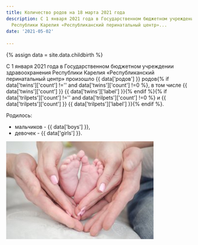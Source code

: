 ```yaml
---
title: Количество родов на 18 марта 2021 года
description: С 1 января 2021 года в Государственном бюджетном учреждении здравоохранения
  Республики Карелия «Республиканский перинатальный центр»...
date: '2021-05-02'

---
```

{% assign data = site.data.childbirth %}

С 1 января 2021 года в Государственном бюджетном учреждении здравоохранения Республики Карелия «Республиканский перинатальный центр» произошло {{ data['родов'] }} родов{% if data['twins']['count'] !='' and data['twins']['count'] !=0 %}, в том числе {{ data['twins']['count'] }} {{ data['twins']['label'] }}{% endif %}{% if data['trilpets']['count'] !='' and data['trilpets']['count'] !=0 %} и {{ data['trilpets']['count'] }} {{ data['trilpets']['label'] }}{% endif %}.

Родилось:
* мальчиков - {{ data['boys'] }},
* девочек - {{ data['girls'] }}.

![](/uploads/count_rodi.jpg)